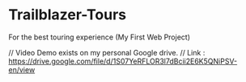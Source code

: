 # Trailblazer-Tours

For the best touring experience (My First Web Project)

// Video Demo exists on my personal Google drive. 
// Link : https://drive.google.com/file/d/1S07YeRFLOR3l7dBcii2E6K5QNiPSV-en/view
